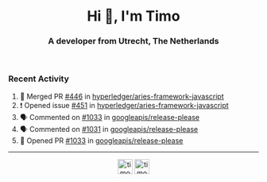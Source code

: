 <h1 align="center">Hi 👋, I'm Timo</h1>
<h3 align="center">A developer from Utrecht, The Netherlands</h3>
<br/>
<!-- https://github.com/rahuldkjain/github-profile-readme-generator --!>

<!--  <p align="left"><img src="https://github-readme-stats.vercel.app/api?username=timoglastra&show_icons=true&count_private=true&" alt="timoglastra" /></p> --!>

<!--
Github language stats
<p align="left"><img src="https://github-readme-stats.vercel.app/api/top-langs/?username=timoglastra&layout=compact" alt="timoglastra" /><p>
-->

<!-- Codestats language stats -->
<!-- <p align="left"><img src="https://codestats-readme.vercel.app/api/top-langs/?username=timoglastra&layout=compact&language_count=12" alt="timoglastra" /><p>    --!>
  
<h3>Recent Activity</h3>

<!--START_SECTION:activity-->
1. 🎉 Merged PR [#446](https://github.com/hyperledger/aries-framework-javascript/pull/446) in [hyperledger/aries-framework-javascript](https://github.com/hyperledger/aries-framework-javascript)
2. ❗️ Opened issue [#451](https://github.com/hyperledger/aries-framework-javascript/issues/451) in [hyperledger/aries-framework-javascript](https://github.com/hyperledger/aries-framework-javascript)
3. 🗣 Commented on [#1033](https://github.com/googleapis/release-please/issues/1033) in [googleapis/release-please](https://github.com/googleapis/release-please)
4. 🗣 Commented on [#1031](https://github.com/googleapis/release-please/issues/1031) in [googleapis/release-please](https://github.com/googleapis/release-please)
5. 💪 Opened PR [#1033](https://github.com/googleapis/release-please/pull/1033) in [googleapis/release-please](https://github.com/googleapis/release-please)
<!--END_SECTION:activity-->

---

<p align="center">
<a href="https://twitter.com/timoglastra" target="blank"><img align="center" src="https://cdn.jsdelivr.net/npm/simple-icons@3.0.1/icons/twitter.svg" alt="timoglastra" height="30" width="30" /></a>
<a href="https://linkedin.com/in/timoglastra" target="blank"><img align="center" src="https://cdn.jsdelivr.net/npm/simple-icons@3.0.1/icons/linkedin.svg" alt="timoglastra" height="30" width="30" /></a>
</p>



